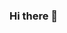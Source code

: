 ### Hi there 👋

<!--
**RoqueAnjos/RoqueAnjos** is a ✨ _special_ ✨ repository because its `README.md` (this file) appears on your GitHub profile.

Here are some ideas to get you started:

- 🔭 I’m currently working on websites, java applications and mobile applications
- 🌱 I’m currently learning more about website and mobile app design
- 💬 Ask me about OOP, Mobile Development and Web Development
- 📫 How to reach me: @roque_anjos on Instagram
- ⚡ Fun fact: Big Fan of the ⚡ emoji

![TOP Linguagens](https://github-readme-stats.vercel.app/api/top-langs/?username=RoqueAnjos&langs_count=8&layout=compact&theme=dracula)
